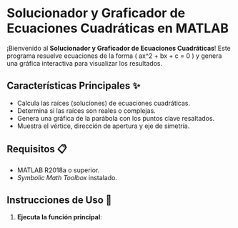 # Solucionador y Graficador de Ecuaciones Cuadráticas en MATLAB

¡Bienvenido al **Solucionador y Graficador de Ecuaciones Cuadráticas**! Este programa resuelve ecuaciones de la forma \( ax^2 + bx + c = 0 \) y genera una gráfica interactiva para visualizar los resultados.

## Características Principales ✨
- Calcula las raíces (soluciones) de ecuaciones cuadráticas.
- Determina si las raíces son reales o complejas.
- Genera una gráfica de la parábola con los puntos clave resaltados.
- Muestra el vértice, dirección de apertura y eje de simetría.

## Requisitos 📋
- MATLAB R2018a o superior.
- *Symbolic Math Toolbox* instalado.

## Instrucciones de Uso 🚀
1. **Ejecuta la función principal**: